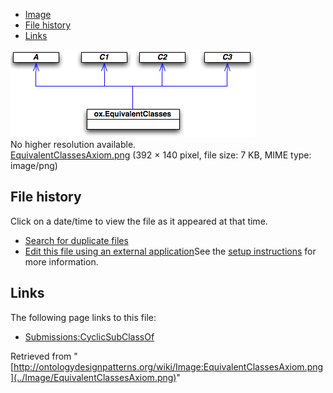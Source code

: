 * [Image](../Image/EquivalentClassesAxiom.png#file)
* [File history](../Image/EquivalentClassesAxiom.png#filehistory)
* [Links](../Image/EquivalentClassesAxiom.png#filelinks)

[![Image:EquivalentClassesAxiom.png](../images/e/e0/EquivalentClassesAxiom.png)](../images/e/e0/EquivalentClassesAxiom.png)  
No higher resolution available.  
[EquivalentClassesAxiom.png](../images/e/e0/EquivalentClassesAxiom.png)‎ (392 × 140 pixel, file size: 7 KB, MIME type: image/png)

## File history

Click on a date/time to view the file as it appeared at that time.



  
* [Search for duplicate files](http://ontologydesignpatterns.org/wiki/Special:FileDuplicateSearch/EquivalentClassesAxiom.png "Special:FileDuplicateSearch/EquivalentClassesAxiom.png")
* [Edit this file using an external application](http://ontologydesignpatterns.org/wiki/index.php?title=Image:EquivalentClassesAxiom.png&action=edit&externaledit=true&mode=file "Image:EquivalentClassesAxiom.png")See the [setup instructions](http://www.mediawiki.org/wiki/Manual:External_editors "http://www.mediawiki.org/wiki/Manual:External_editors") for more information.

## Links



The following page links to this file:


* [Submissions:CyclicSubClassOf](../Submissions/CyclicSubClassOf "Submissions:CyclicSubClassOf")


Retrieved from "[http://ontologydesignpatterns.org/wiki/Image:EquivalentClassesAxiom.png](../Image/EquivalentClassesAxiom.png)"